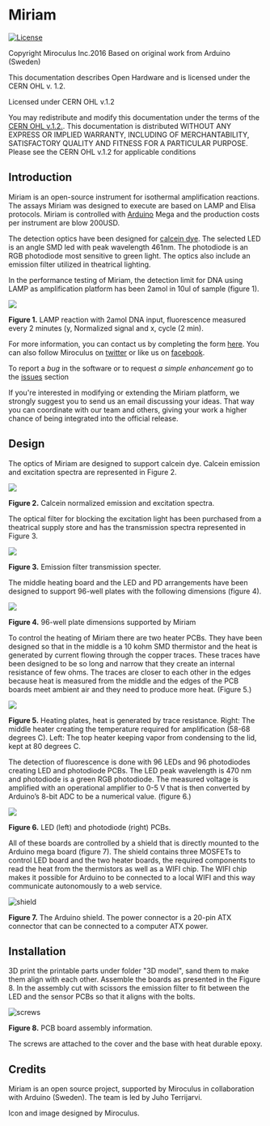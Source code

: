 Miriam
========

[![License](https://i.creativecommons.org/l/by-sa/3.0/80x15.png?style=flat-square)](http://creativecommons.org/licenses/by-sa/3.0/)

Copyright Miroculus Inc.2016
Based on original work from Arduino (Sweden)

This documentation describes Open Hardware and is licensed under the CERN OHL v. 1.2.

Licensed under CERN OHL v.1.2

You may redistribute and modify this documentation under the terms of the [CERN OHL v.1.2.](http://ohwr.org/cernohl). This documentation is distributed WITHOUT ANY EXPRESS OR IMPLIED WARRANTY, INCLUDING OF MERCHANTABILITY, SATISFACTORY QUALITY AND FITNESS FOR A PARTICULAR PURPOSE. Please see the CERN OHL v.1.2 for applicable conditions

## Introduction

Miriam is an open-source instrument for isothermal amplification reactions. The assays Miriam was designed to execute are based on LAMP and Elisa protocols. Miriam is controlled with [Arduino](http://www.arduino.cc/) Mega and the production costs per instrument are blow 200USD.

The detection optics have been designed for [calcein dye](http://loopamp.eiken.co.jp/e/products/fluore/index.html). The selected LED is an angle SMD led with peak wavelength 461nm. The photodiode is an RGB photodiode most sensitive to green light. The optics also include an emission filter utilized in theatrical lighting.

In the performance testing of Miriam, the detection limit for DNA using LAMP as amplification platform has been 2amol in 10ul of sample (figure 1).

![](C:/Users/Juho/Documents/GitHub/Miriam/detection_limit.PNG)

**Figure 1.** LAMP reaction with 2amol DNA input, fluorescence measured every 2 minutes (y, Normalized signal and x, cycle (2 min).

For more information, you can contact us by completing the form [here](https://miroculus.com/#contact). You can also follow Miroculus on [twitter](https://twitter.com/miroculus) or like us on [facebook](https://www.facebook.com/miroculus).

To report a *bug* in the software or to request *a simple enhancement* go to the [issues](http://github.com/miroculus/Miriam/issues) section

If you're interested in modifying or extending the Miriam platform, we strongly suggest you to send us an email discussing your ideas. That way you can coordinate with our team and others, giving your work a higher chance of being integrated into the official release.

## Design

The optics of Miriam are designed to support calcein dye. Calcein emission and excitation spectra are represented in Figure 2.

![](calcein.PNG)

**Figure 2.** Calcein normalized emission and excitation spectra.

The optical filter for blocking the excitation light has been purchased from a theatrical supply store and has the transmission spectra represented in Figure 3.

![](emission.PNG)

**Figure 3.** Emission filter transmission specter.

The middle heating board and the LED and PD arrangements have been designed to support 96-well plates with the following dimensions (figure 4).

![](96well.PNG)

**Figure 4.** 96-well plate dimensions supported by Miriam

To control the heating of Miriam there are two heater PCBs. They have been designed so that in the middle is a 10 kohm SMD thermistor and the heat is generated by current flowing through the copper traces. These traces have been designed to be so long and narrow that they create an internal resistance of few ohms. The traces are closer to each other in the edges because heat is measured from the middle and the edges of the PCB boards meet ambient air and they need to produce more heat. (Figure 5.)

![](heaters.PNG)

**Figure 5.** Heating plates, heat is generated by trace resistance. Right: The middle heater creating the temperature required for amplification (58-68 degrees C). Left: The top heater keeping vapor from condensing to the lid, kept at 80 degrees C. 

The detection of fluorescence is done with 96 LEDs and 96 photodiodes creating LED and photodiode PCBs. The LED peak wavelength is 470 nm and photodiode is a green RGB photodiode. The measured voltage is amplified with an operational amplifier to 0-5 V that is then converted by Arduino’s 8-bit ADC to be a numerical value. (figure 6.)

![](ledpd.jpg)

**Figure 6.** LED (left) and photodiode (right) PCBs.

All of these boards are controlled by a shield that is directly mounted to the Arduino mega board (figure 7). The shield contains three MOSFETs to control LED board and the two heater boards, the required components to read the heat from the thermistors as well as a WIFI chip. The WIFI chip makes it possible for Arduino to be connected to a local WIFI and this way communicate autonomously to a web service.

![shield](shield.jpg)

**Figure 7.** The Arduino shield. The power connector is a 20-pin ATX connector that can be connected to a computer ATX power.

Installation
------------
3D print the printable parts under folder "3D model", sand them to make them align with each other. Assemble the boards as presented in the Figure 8. In the assembly cut with scissors the emission filter to fit between the LED and the sensor PCBs so that it aligns with the bolts.

![screws](assembly.JPG)

**Figure 8.** PCB board assembly information.

The screws are attached to the cover and the base with heat durable epoxy. 

Credits
--------
Miriam is an open source project, supported by Miroculus in collaboration with Arduino (Sweden). The team is led by Juho Terrijarvi.

Icon and image designed by Miroculus.
